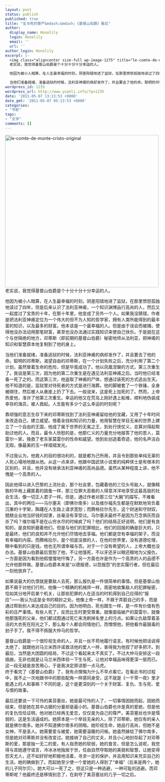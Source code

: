 ```yaml
---
layout: post
status: publish
published: true
title: "生与死的尊严&mdash;&mdash;《基督山伯爵》看后"
author:
  display_name: Honolily
  login: Honolily
  email: ''
  url: ''
author_login: Honolily
excerpt: |-
  <img class="aligncenter size-full wp-image-1275" title="le-comte-de-monte-cristo-original" src="http:&#47;&#47;www.yuanli.info&#47;wp-content&#47;uploads&#47;2011&#47;05&#47;le-comte-de-monte-cristo-original.jpg" alt="le-comte-de-monte-cristo-original" width="500" height="495" &#47;>
  老实说，我觉得基督山伯爵是个十分十分十分幸运的人。

  他因为被小人暗算，在人生最幸福的时刻，阴差阳错地进了监狱，在那里愤怒孤独地读过了四年，但是后来认识了法利亚神甫，一个知识渊博品行高尚的人，然后又一起度过了宝贵的十年，在那十年里，他变成了另外一个人。如果我没猜错，作者是把法利亚神甫定位为一个伟大的但不为人知的哲学家，拥有人类所能得到的最丰富的知识，以及最多的财富。他本该是一个最幸福的人。但是由于误会而被捕，使得他没办法动用那笔财富，甚至也没办法通过实践知识来使自己快乐。于是就在这个与世隔绝的地方，邓蒂斯（即前期的基督山伯爵）秘密地师从法利亚，把神甫的知识和智慧原本地复制到了他的身上。

  当他们准备就绪，准备逃狱的时候，法利亚神甫的病却发作了，并且要去了他的命。聪明的邓蒂斯，渴望自由的邓蒂斯，在一个计划失败之后，充分利用了第二个计划，虽然冒着生命的危险，但是毕竟成功了。他以凤凰涅槃的方式，第三次重生了。我说是第三次，因为他的第二次重生是在遇见法利亚神甫之后。当时他已经准备一死了之的。而这第三次，他盗取了神甫的尸体，想通过装死的方式逃出生天。他不知道的是，监狱里对待死者的方式是进行海葬。他的脚被套了一个铁锤，全身被绑住，然后被人从悬崖上扔了下去。一般说来，这是死上加死的了。然而，上帝热爱他，准许了他第三次重生。幸运的他又在荒岛上刚好遇上船难，顺利地伪装成幸存的海员，被人救起。人生能有多少个这么幸运的时刻呢？
wordpress_id: 1235
wordpress_url: http://www.yuanli.info/?p=1235
date: '2011-05-07 13:13:53 +0800'
date_gmt: '2011-05-07 05:13:53 +0800'
categories:
- "书影"
tags:
- "文学"
comments: []
---
```

<p><img class="aligncenter size-full wp-image-1275" title="le-comte-de-monte-cristo-original" src="http:&#47;&#47;www.yuanli.info&#47;wp-content&#47;uploads&#47;2011&#47;05&#47;le-comte-de-monte-cristo-original.jpg" alt="le-comte-de-monte-cristo-original" width="500" height="495" &#47;><br />
老实说，我觉得基督山伯爵是个十分十分十分幸运的人。</p>
<p>他因为被小人暗算，在人生最幸福的时刻，阴差阳错地进了监狱，在那里愤怒孤独地读过了四年，但是后来认识了法利亚神甫，一个知识渊博品行高尚的人，然后又一起度过了宝贵的十年，在那十年里，他变成了另外一个人。如果我没猜错，作者是把法利亚神甫定位为一个伟大的但不为人知的哲学家，拥有人类所能得到的最丰富的知识，以及最多的财富。他本该是一个最幸福的人。但是由于误会而被捕，使得他没办法动用那笔财富，甚至也没办法通过实践知识来使自己快乐。于是就在这个与世隔绝的地方，邓蒂斯（即前期的基督山伯爵）秘密地师从法利亚，把神甫的知识和智慧原本地复制到了他的身上。</p>
<p>当他们准备就绪，准备逃狱的时候，法利亚神甫的病却发作了，并且要去了他的命。聪明的邓蒂斯，渴望自由的邓蒂斯，在一个计划失败之后，充分利用了第二个计划，虽然冒着生命的危险，但是毕竟成功了。他以凤凰涅槃的方式，第三次重生了。我说是第三次，因为他的第二次重生是在遇见法利亚神甫之后。当时他已经准备一死了之的。而这第三次，他盗取了神甫的尸体，想通过装死的方式逃出生天。他不知道的是，监狱里对待死者的方式是进行海葬。他的脚被套了一个铁锤，全身被绑住，然后被人从悬崖上扔了下去。一般说来，这是死上加死的了。然而，上帝热爱他，准许了他第三次重生。幸运的他又在荒岛上刚好遇上船难，顺利地伪装成幸存的海员，被人救起。人生能有多少个这么幸运的时刻呢？<a id="more"></a><a id="more-1235"></a></p>
<p>靠顽强的意志生存下来的邓蒂斯找到了法利亚神甫留给他的宝藏，又用了十年时间来改造自己，建立威望。借着金钱和知识的力量，他用智慧在举目无亲的世界上建立了一个自由的王国，他成了属于世界的无冕之王，到处行侠仗义，总算对得起帮助过他的人。而且，最令人欣慰的是，他那仁义的力量充分地报答了他的恩人，莫雷尔一家，挽救了老东家莫雷尔的性命和威望。他到处创造着奇迹，他的名声洁白无瑕，像最美的玉一样褶褶发光。</p>
<p>不过我认为，他救人的目的很功利的，就是都为己所用，并且令到那些单纯无辜的人死心塌地地跟从他。从这一点来讲，他跟中国武侠小说里的纯粹侠士是有根本的区别的，并且，他并没有继承法利亚神甫的高尚品德。虽然从某种程度上讲，他不愧是一个高贵的人。</p>
<p>因此他得以进入巴黎的上流社会，那个社会里，包藏着他的三位头号敌人，就像精致的华袍上藏匿着的跳蚤一样，那三位罪大恶极的人得意洋洋地享受这最高层的社会生活，像一切正人君子一样。但是，通过作者对那三位&ldquo;大腕&rdquo;的描写，不难看出，其中的两位&mdash;&mdash;马尔塞夫（即佛尔南多）以及维尔福先生都是在默默地背负着沉重的十字架，踟躇在人生路上请求宽恕；而腾格拉尔先生，这个财迷和守财奴，兢兢业业地当好钱的奴隶，丝毫没有享受过。马尔塞夫最终不是因为万念俱灰而自杀了吗？维尔福不是在山穷水尽的时候疯了吗？他们的结局正好说明，他们是有良知的，是良知折磨着他们。但是与他们的犯罪相比，他们的回报的确是巨大的，只是最终，他们的良知并不允许他们尽情地去享福。他们都是空有幸福的架子，而没有幸福的内容。而腾格拉尔，是个彻底没救的人，在他的世界里，没有道德伦理，眼中看到的只是钱。他也无所谓幸福与否。对于一个没有希望的人，上帝大概也没办法。基督山伯爵最后宽恕了他，不让他饿死，不以牙还牙以眼还眼地为父报仇，一方面是因为看到他假惺惺地忏悔了，另一方面也许是作为一个高贵的人的品德不允许他那样做。基督山伯爵本来是&ldquo;以德报德，以怨报怨&rdquo;的忠实履行者，但在最后一刻他放弃了。</p>
<p>如果说最大的仇恨就是要敌人去死，那么报仇是一件很简单的事情。但是基督山伯爵不屑于对他们行刑，他像一个精确的机械师一样，周密地收集敌人的犯罪秘密，恰如其分地开启某个机关，让那些犯罪的人在适当的时机得到自己应得的&ldquo;报应&rdquo;&mdash;&mdash;我认为这是全书的精妙之处。他像上帝一样，不屑于弄脏自己的手，而是通过帮助别人来达成自己的目的。因为他明白，死也跟生一样，是一件有价值有色彩的庄严事情。有些人死了，反而比生时更受尊重。就像面临破产的莫雷尔，就像他那饿死的父亲，他们都试图通过死亡来洗刷掉名誉上的污点。如果让仇敌穿着圣洁的大衣死在阳光之下，那么每个人都会同情他们，而憎恨他，把他看作最狠毒的刽子手了。我不得不佩服大仲马的哲学。</p>
<p>基督山伯爵是一个很珍视生命的人，并且一丝不苟地履行诺言。有时候他把话说得太绝了，就跟他对马兰米西许诺救活他的爱人一样，害得我为他捏了好多把汗。到最后，当然是大团圆的结局，不过这个看起来太不真实了。不过大仲马安排这一段插曲，无非也就是让马兰米西体验一下生与死，让他对幸福品味得更深一层而已。这一段无疑是良苦用心，于是我决定原谅那一点马虎。<br />
终于看完了《基督山伯爵》了，我有点懊悔为什么不早点看它。在看此书的过程中，我不止一次地跟书中的那些配角一样感同身受，这不就是《一千零一夜》里才能遇上的人和事嘛？不同的是，这个是更深刻的一个关于财富、复仇、生与死、爱与恨的故事。</p>
<p>最后还要说一下可怜的美苔塞丝，她是最可怜的人了，一切事情因她而起，因她而结束，但是她在其中占据的分量却是最小的。基督山伯爵也许是真的爱她，但是他的复仇恰恰证明，他对她已经再无爱恋，仅仅是为自己的尊严。美苔塞丝也许是懦弱的，这是生活逼成的。她原本是一个举目无亲的人，除了邓蒂斯，她仅有的亲人就是佛尔南多。她并不知道佛尔南多的阴暗。她珍视生命，她品行高尚，但她不是女神，不是圣人。她需要爱与被爱，她需要温暖的问候。她虽然嫁给了佛尔南多，但是她对邓蒂斯并没有改变过。她接纳了自己的丈夫，并且小心地封存起了对邓蒂斯的爱，那是独一无二的爱。有人指责她的软弱，她的食言，但是怎么说呢，我觉得与其她遵守诺言，冷冰冰地独居于世，任由自然夺取她的美貌和智慧，让她变得怨天尤人，还不如好好地积极地活着，寻求一定的保护，并且用知识来充实自己的生活。她的确做到了。而起她至少使一个爱她的人得到了&ldquo;幸福&rdquo;（后来是两个，她的儿子阿尔贝）。她大可以一死了之，但这只是一种逃避，一种可耻的逃避。而邓蒂斯呢？他最终还是移情别恋了，在剥夺了美苔塞丝的几乎一切之后。</p>
